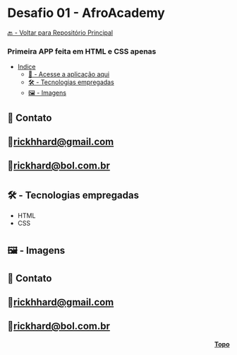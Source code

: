 <h1 id="topo">Desafio 01 - AfroAcademy</h1>

[🔙 - Voltar para Repositório Principal](https://github.com/RickHardBR/AfroAcademy)
### Primeira APP feita em HTML e CSS apenas


* [Indice](#funciona)
    * [🚀 - Acesse a aplicação aqui](https://rickhardbr.github.io/AfroAcademy/desafio01/)
    * [🛠️ - Tecnologias empregadas](#tecnologia)
    * [🖼️ - Imagens](#imagens)

## 💛 Contato

## 📧rickhhard@gmail.com

## 📧rickhard@bol.com.br

#

<h2 id="Tecnologia">🛠️ - Tecnologias empregadas</h2>

- HTML
- CSS

#

<h2 id="imagens">🖼️ - Imagens</h2>
  

## 💛 Contato

## 📧rickhhard@gmail.com

## 📧rickhard@bol.com.br

<h4 align="right"><a href="#topo">Topo</a></h4>
